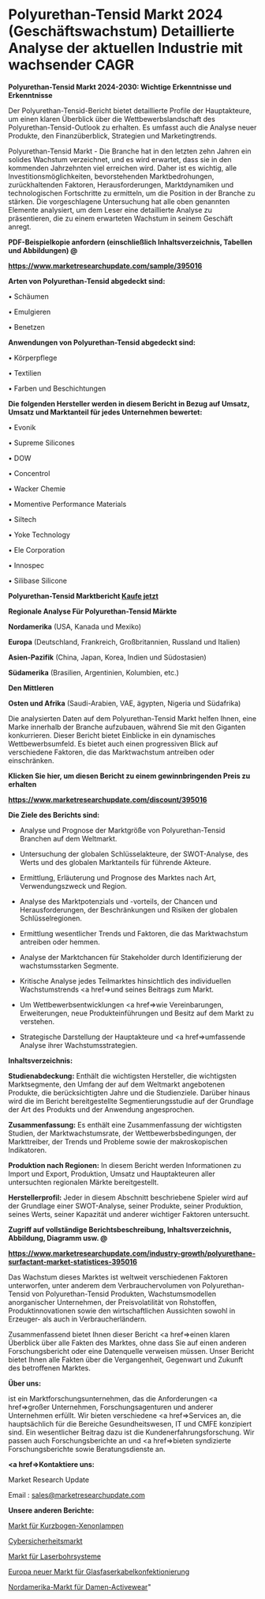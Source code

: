 # Polyurethan-Tensid Markt 2024 (Geschäftswachstum) Detaillierte Analyse der aktuellen Industrie mit wachsender CAGR

<strong>Polyurethan-Tensid Markt 2024-2030: Wichtige Erkenntnisse und Erkenntnisse</strong>

Der Polyurethan-Tensid-Bericht bietet detaillierte Profile der Hauptakteure, um einen klaren Überblick über die Wettbewerbslandschaft des Polyurethan-Tensid-Outlook zu erhalten. Es umfasst auch die Analyse neuer Produkte, den Finanzüberblick, Strategien und Marketingtrends.

Polyurethan-Tensid Markt - Die Branche hat in den letzten zehn Jahren ein solides Wachstum verzeichnet, und es wird erwartet, dass sie in den kommenden Jahrzehnten viel erreichen wird. Daher ist es wichtig, alle Investitionsmöglichkeiten, bevorstehenden Marktbedrohungen, zurückhaltenden Faktoren, Herausforderungen, Marktdynamiken und technologischen Fortschritte zu ermitteln, um die Position in der Branche zu stärken. Die vorgeschlagene Untersuchung hat alle oben genannten Elemente analysiert, um dem Leser eine detaillierte Analyse zu präsentieren, die zu einem erwarteten Wachstum in seinem Geschäft anregt.



<strong><b>PDF-Beispielkopie anfordern (einschließlich Inhaltsverzeichnis, Tabellen und Abbildungen) @ </b></strong>

<strong><a href=https://www.marketresearchupdate.com/sample/395016>

<strong>https://www.marketresearchupdate.com/sample/395016</u></a></strong></strong>



<strong>Arten von Polyurethan-Tensid abgedeckt sind:</strong>

• Schäumen

• Emulgieren

• Benetzen



<strong>Anwendungen von Polyurethan-Tensid abgedeckt sind:</strong>

• Körperpflege

• Textilien

• Farben und Beschichtungen



<strong>Die folgenden Hersteller werden in diesem Bericht in Bezug auf Umsatz, Umsatz und Marktanteil für jedes Unternehmen bewertet:</strong>

• Evonik

• Supreme Silicones

• DOW

• Concentrol

• Wacker Chemie

• Momentive Performance Materials

• Siltech

• Yoke Technology

• Ele Corporation

• Innospec

• Silibase Silicone



<strong>Polyurethan-Tensid Marktbericht <a href=https://www.marketresearchupdate.com/buynow/395016>Kaufe jetzt</a></strong>



<strong>Regionale Analyse Für Polyurethan-Tensid Märkte</strong>



<strong>Nordamerika</strong> (USA, Kanada und Mexiko)



<strong>Europa</strong> (Deutschland, Frankreich, Großbritannien, Russland und Italien)



<strong>Asien-Pazifik</strong> (China, Japan, Korea, Indien und Südostasien)



<strong>Südamerika</strong> (Brasilien, Argentinien, Kolumbien, etc.)



<strong>Den Mittleren</strong> 

<strong>Osten und Afrika</strong> (Saudi-Arabien, VAE, ägypten, Nigeria und Südafrika)

Die analysierten Daten auf dem Polyurethan-Tensid Markt helfen Ihnen, eine Marke innerhalb der Branche aufzubauen, während Sie mit den Giganten konkurrieren. Dieser Bericht bietet Einblicke in ein dynamisches Wettbewerbsumfeld. Es bietet auch einen progressiven Blick auf verschiedene Faktoren, die das Marktwachstum antreiben oder einschränken.



<strong>Klicken Sie hier, um diesen Bericht zu einem gewinnbringenden Preis zu erhalten
</strong>

<strong><a href=https://www.marketresearchupdate.com/discount/395016>https://www.marketresearchupdate.com/discount/395016</b></u></strong></a>



<strong>Die Ziele des Berichts sind:</strong>

- Analyse und Prognose der Marktgröße von Polyurethan-Tensid Branchen auf dem Weltmarkt.

- Untersuchung der globalen Schlüsselakteure, der SWOT-Analyse, des Werts und des globalen Marktanteils für führende Akteure.

- Ermittlung, Erläuterung und Prognose des Marktes nach Art, Verwendungszweck und Region.

- Analyse des Marktpotenzials und -vorteils, der Chancen und Herausforderungen, der Beschränkungen und Risiken der globalen Schlüsselregionen.

- Ermittlung wesentlicher Trends und Faktoren, die das Marktwachstum antreiben oder hemmen.

- Analyse der Marktchancen für Stakeholder durch Identifizierung der wachstumsstarken Segmente.

- Kritische Analyse jedes Teilmarktes hinsichtlich des individuellen Wachstumstrends <a href=>und</a> seines Beitrags zum Markt.

- Um Wettbewerbsentwicklungen <a href=>wie</a> Vereinbarungen, Erweiterungen, neue Produkteinführungen und Besitz auf dem Markt zu verstehen.

- Strategische Darstellung der Hauptakteure und <a href=>umfas</a>sende Analyse ihrer Wachstumsstrategien.



<strong>Inhaltsverzeichnis:</strong>



<strong>Studienabdeckung:</strong> Enthält die wichtigsten Hersteller, die wichtigsten Marktsegmente, den Umfang der auf dem Weltmarkt angebotenen Produkte, die berücksichtigten Jahre und die Studienziele. Darüber hinaus wird die im Bericht bereitgestellte Segmentierungsstudie auf der Grundlage der Art des Produkts und der Anwendung angesprochen.



<strong>Zusammenfassung:</strong> Es enthält eine Zusammenfassung der wichtigsten Studien, der Marktwachstumsrate, der Wettbewerbsbedingungen, der Markttreiber, der Trends und Probleme sowie der makroskopischen Indikatoren.



<strong>Produktion nach Regionen:</strong> In diesem Bericht werden Informationen zu Import und Export, Produktion, Umsatz und Hauptakteuren aller untersuchten regionalen Märkte bereitgestellt.



<strong>Herstellerprofil:</strong> Jeder in diesem Abschnitt beschriebene Spieler wird auf der Grundlage einer SWOT-Analyse, seiner Produkte, seiner Produktion, seines Werts, seiner Kapazität und anderer wichtiger Faktoren untersucht.



<strong><b>Zugriff auf vollständige Berichtsbeschreibung, Inhaltsverzeichnis, Abbildung, Diagramm usw. @ </b></strong>

<strong><a href=https://www.marketresearchupdate.com/industry-growth/polyurethane-surfactant-market-statistices-395016>https://www.marketresearchupdate.com/industry-growth/polyurethane-surfactant-market-statistices-395016</a></strong>

Das Wachstum dieses Marktes ist weltweit verschiedenen Faktoren unterworfen, unter anderem dem Verbrauchervolumen von Polyurethan-Tensid von Polyurethan-Tensid Produkten, Wachstumsmodellen anorganischer Unternehmen, der Preisvolatilität von Rohstoffen, Produktinnovationen sowie den wirtschaftlichen Aussichten sowohl in Erzeuger- als auch in Verbraucherländern.

Zusammenfassend bietet Ihnen dieser Bericht <a href=>einen</a> klaren Überblick über alle Fakten des Marktes, ohne dass Sie auf einen anderen Forschungsbericht oder eine Datenquelle verweisen müssen. Unser Bericht bietet Ihnen alle Fakten über die Vergangenheit, Gegenwart und Zukunft des betroffenen Marktes.



<strong>Über uns:</strong>

 ist ein Marktforschungsunternehmen, das die Anforderungen <a href=>großer</a> Unternehmen, Forschungsagenturen und anderer Unternehmen erfüllt. Wir bieten verschiedene <a href=>Services</a> an, die hauptsächlich für die Bereiche Gesundheitswesen, IT und CMFE konzipiert sind. Ein wesentlicher Beitrag dazu ist die Kundenerfahrungsforschung. Wir passen auch Forschungsberichte an und <a href=>bieten</a> syndizierte Forschungsberichte sowie Beratungsdienste an.



<strong><a href=>Kontaktiere uns:</a></strong>

Market Research Update

Email : sales@marketresearchupdate.com



<strong>Unsere anderen Berichte:</strong>

<a href=https://www.linkedin.com/pulse/short-arc-xenon-lamps-market-2023-trends-new>Markt für Kurzbogen-Xenonlampen</a>

<a href=https://www.linkedin.com/pulse/cybersecurity-market-cars-top-leading>Cybersicherheitsmarkt</a>

<a href=https://www.linkedin.com/pulse/laser-drilling-systems-market-research-report>Markt für Laserbohrsysteme</a>

<a href=https://www.linkedin.com/pulse/europe-new-fiber-optic-cable-assembly-market-current-business>Europa neuer Markt für Glasfaserkabelkonfektionierung</a>

<a href=https://www.linkedin.com/pulse/north-america-womens-activewear-market-2023>Nordamerika-Markt für Damen-Activewear</a>"
